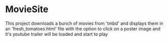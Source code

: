 # MovieSite

This project downloads a bunch of movies from 'tmbd' and displays them in an 'fresh_tomatoes.html' file with the option to click on a poster image and it's youtube trailer will be loaded and start to play
